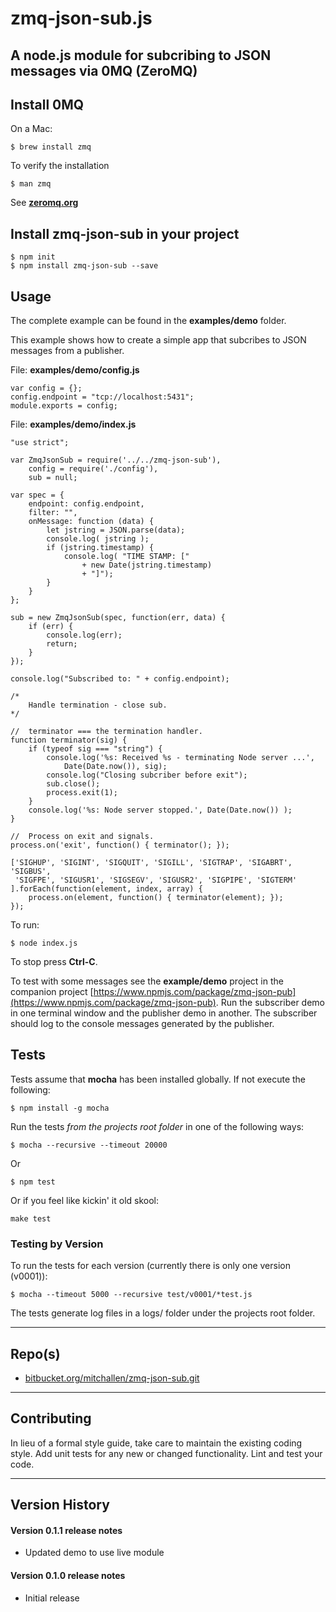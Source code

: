 zmq-json-sub.js
================

A node.js module for subcribing to JSON messages via 0MQ (ZeroMQ)
-----------------------------------------------------------------

## Install 0MQ

On a Mac:

    $ brew install zmq

To verify the installation

    $ man zmq

 See [__zeromq.org__](http://zeromq.org)

## Install zmq-json-sub in your project

    $ npm init
    $ npm install zmq-json-sub --save

## Usage 

The complete example can be found in the __examples/demo__ folder.

This example shows how to create a simple app that subcribes to JSON messages from a publisher.   

File: __examples/demo/config.js__

	var config = {};
	config.endpoint = "tcp://localhost:5431";
	module.exports = config; 

File: __examples/demo/index.js__

	"use strict";

	var ZmqJsonSub = require('../../zmq-json-sub'),
    	config = require('./config'),
    	sub = null;

	var spec = {
    	endpoint: config.endpoint, 
    	filter: "", 
    	onMessage: function (data) {
        	let jstring = JSON.parse(data);
        	console.log( jstring );
        	if (jstring.timestamp) {
            	console.log( "TIME STAMP: [" 
                	+ new Date(jstring.timestamp) 
                	+ "]");
        	}
    	}
	};

	sub = new ZmqJsonSub(spec, function(err, data) {
    	if (err) {
        	console.log(err);
        	return;
    	}
	});

	console.log("Subscribed to: " + config.endpoint);

	/*
    	Handle termination - close sub.
	*/

	//  terminator === the termination handler.
	function terminator(sig) {
   		if (typeof sig === "string") {
    	  	console.log('%s: Received %s - terminating Node server ...',
        		Date(Date.now()), sig);
      		console.log("Closing subcriber before exit");
      		sub.close();
      		process.exit(1);
   		}
   		console.log('%s: Node server stopped.', Date(Date.now()) );
	}	

	//  Process on exit and signals.
	process.on('exit', function() { terminator(); });

	['SIGHUP', 'SIGINT', 'SIGQUIT', 'SIGILL', 'SIGTRAP', 'SIGABRT', 'SIGBUS',
	 'SIGFPE', 'SIGUSR1', 'SIGSEGV', 'SIGUSR2', 'SIGPIPE', 'SIGTERM'
	].forEach(function(element, index, array) {
    	process.on(element, function() { terminator(element); });
	});

To run:

	$ node index.js

To stop press __Ctrl-C__.

To test with some messages see the __example/demo__ project in the companion project [https://www.npmjs.com/package/zmq-json-pub](https://www.npmjs.com/package/zmq-json-pub).  Run the subscriber demo in one terminal window and the publisher demo in another. The subscriber should log to the console messages generated by the publisher.

## Tests

Tests assume that __mocha__ has been installed globally.  If not execute the following:

    $ npm install -g mocha

Run the tests *from the projects root folder* in one of the following ways:

    $ mocha --recursive --timeout 20000
    
Or

    $ npm test
    
Or if you feel like kickin' it old skool:

    make test

### Testing by Version

To run the tests for each version (currently there is only one version (v0001)):

    $ mocha --timeout 5000 --recursive test/v0001/*test.js

The tests generate log files in a logs/ folder under the projects root folder.

* * *

## Repo(s)

* [bitbucket.org/mitchallen/zmq-json-sub.git](https://bitbucket.org/mitchallen/zmq-json-sub.git)

* * *

## Contributing

In lieu of a formal style guide, take care to maintain the existing coding style.
Add unit tests for any new or changed functionality. Lint and test your code.

* * *

## Version History

#### Version 0.1.1 release notes

* Updated demo to use live module

#### Version 0.1.0 release notes

* Initial release

